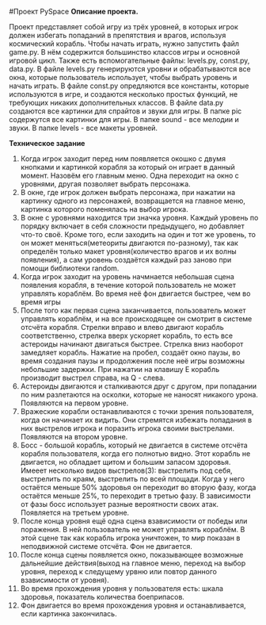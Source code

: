 #Проект PySpace
**Описание проекта.**

Проект представляет собой игру из трёх уровней, в которых игрок должен избегать попаданий в препятствия и врагов, используя космический корабль. 
Чтобы начать играть, нужно запустить файл game.py. В нём содержится большинство классов игры и основной игровой цикл.
Также есть вспомогательные файлы: levels.py, const.py, data.py. В файле levels.py генерируются уровни и обрабатываются все окна, которые пользователь использует, чтобы выбрать уровень и начать играть.
В файле const.py опредляются все константы, которые используются в игре, и создаются несколько простых функций, не требующих никаких дополнительных классов.
В файле data.py создаются все картинки для спрайтов и звуки для игры.
В папке pic содержутся все картинки для игры. В папке sound - все мелодии и звуки. В папке levels - все макеты уровней.

**Техническое задание**

1. Когда игрок заходит перед ним появляется окошко с двумя кнопками и картинкой корабля за который он играет в данный момент. Назовём его главным меню. Одна переходит на окно с уровнями, другая позволяет выбрать персонажа.
2. В окне, где игрок должен выбрать персонажа, при нажатии на картинку одного из персонажей, возвращается на главное меню, картинка которого поменялась на выбор игрока.
3. В окне с уровнями находится три значка уровня. Каждый уровень по порядку включает в себя сложности предыдущего, но добавляет что-то своё.
Кроме того, если заходить на один и тот же уровень, то он может меняться(метеориты двигаются по-разному), так как определён только макет уровня(количество врагов и их волны появления), а сам уровень создаётся каждый раз заново при помощи библиотеки random.
4. Когда игрок заходит на уровень начмнается небольшая сцена появления корабля, в течение которой пользователь не может управлять кораблём. Во время неё фон двигается быстрее, чем во время игры
5. После того как первая сцена заканчивается, пользователь может управлять кораблём, и на все происходящее он смотрит в системе отсчёта корабля. Стрелки вправо и влево двигают корабль соответственно, стрелка вверх ускоряет корабль, то есть все астероиды начинают двигаться быстрее.
Стрелка вниз наоборот замедляет корабль. Нажатие на пробел, создаёт окно паузы, во время создания паузы и продолжения после неё игры возможны небольшие задержки.
При нажатии на клавишу E корабль производит выстрел справа, на Q - слева.
6. Астероиды двигаются и сталкиваются друг с другом, при попадании по ним разлетаются на осколки, которые не наносят никакого урона. Появляются на первом уровне.
7. Вражеские корабли останавливаются с точки зрения пользователя, когда он начинает их видить. Они стремятся избежать попадания в них выстрелов игрока и поразить игрока своими выстрелами. Появляются на втором уровне.
8. Босс - большой корабль, который не двигается в системе отсчёта корабля пользователя, когда его полнотью видно. Этот корабль не двигается, но обладает щитом и большим запасом здоровья.
Имееет несколько видов выстрелов(3): выстрелить под себя, выстрелить по краям, выстрелить по всей площади. Когда у него остаётся меньше 50% здоровья он переходит во вторую фазу, когда остаётся меньше 25%, то переходит в третью фазу.
В зависимости от фазы босс использует разные вероятности своих атак. Появляется на третьем уровне.
9. После конца уровня ещё одна сцена взависимости от победы или поражения. В ней пользователь не может управлять кораблём. В этой сцене так как корабль игрока уничтожен, то мир показан в неподвижной системе отсчёта. Фон не двигается.
10. После конца сцены появляется окно, показывающее возможные дальнейшие действия(выход на главное меню, переход на выбор уровня, переход к следущему урвню или повтор данного взависимости от уровня).
11. Во время прохождения уровня у пользователя есть: шкала здоровья, показатель количества боеприпасов.
12. Фон двигается во время прохождения уровня и останавливается, если картинка закончилась.

